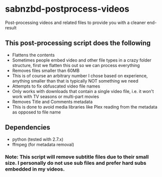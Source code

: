 # sabnzbd-postprocess-videos
Post-processing videos and related files to provide you with a cleaner end-result

## This post-processing script does the following
* Flattens the contents
 * Sometimes people embed video and other file types in a crazy folder structure, first we flatten this out so we can process everything
* Removes files smaller than 60MB
 * This is of course an arbitrary number I chose based on experience, anything smaller than that is typically NOT something we need
* Attempts to fix obfuscated video file names 
 * Only works with downloads that contain a single video file, i.e. it won't work with TV seasons or multi-part movies
* Removes Title and Comments metadata
 * This is done to avoid media libraries like Plex reading from the metadata as opposed to file name

## Dependencies
* python (tested with 2.7.x)
* ffmpeg (for metadata removal)

### Note: This script will remove subtitle files due to their small size. I personally do not use sub files and prefer hard subs embedded in my videos.
